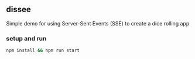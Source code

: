## dissee
Simple demo for using Server-Sent Events (SSE) to create a dice rolling app

### setup and run
```bash
npm install && npm run start
```
